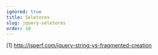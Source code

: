 ```yaml
---
ignored: true
title: Seletores
slug: jquery-seletores
order: 10
---
```


[1] http://jsperf.com/jquery-string-vs-fragmented-creation